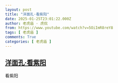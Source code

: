 ```yaml
---
layout: post
title: "洋面孔·看紫阳"
date: 2025-01-25T23:01:22.000Z
author: 老虎庙 · 虎侃
from: https://www.youtube.com/watch?v=5OiImR8reY8
tags: [ 老虎庙 ]
comments: True
categories: [ 老虎庙 ]
---
```

<!--1737846082000-->
[洋面孔·看紫阳](https://www.youtube.com/watch?v=5OiImR8reY8)
------

<div>
看紫阳
</div>
